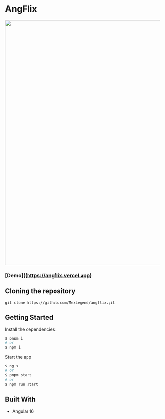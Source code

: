 # AngFlix

<img src="https://res.cloudinary.com/devmexsoft/image/upload/v1701722693/Projects%20Thumbnails/Angflix_Thumbnail_ghrkza.png" height="800px"/>

### [Demo]((https://angflix.vercel.app)

## Cloning the repository

```shell
git clone https://github.com/MexLegend/angflix.git
```

## Getting Started

Install the dependencies:

```sh
$ pnpm i
# or
$ npm i
```

Start the app

```sh
$ ng s
# or
$ pnpm start
# or
$ npm run start
```

## Built With

- Angular 16
